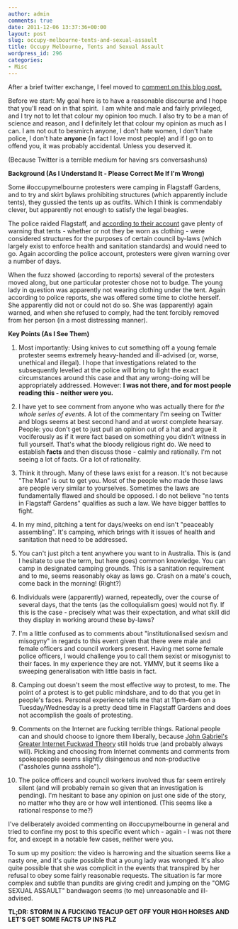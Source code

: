 ```yaml
---
author: admin
comments: true
date: 2011-12-06 13:37:36+00:00
layout: post
slug: occupy-melbourne-tents-and-sexual-assault
title: Occupy Melbourne, Tents and Sexual Assault
wordpress_id: 296
categories:
- Misc
---
```


After a brief twitter exchange, I feel moved to [comment on this blog post.](http://fat-and-sassy.tumblr.com/post/13821420963/institutionalised-sexual-assault-and-the-chipping-away)

Before we start: My goal here is to have a reasonable discourse and I hope that you'll read on in that spirit.  I am white and male and fairly privileged, and I try not to let that colour my opinion too much. I also try to be a man of science and reason, and I definitely let that colour my opinion as much as I can. I am not out to besmirch anyone, I don't hate women, I don't hate police, I don't hate **anyone** (in fact I love most people) and if I go on to offend you, it was probably accidental. Unless you deserved it.

(Because Twitter is a terrible medium for having srs conversashuns)

**Background (As I Understand It - Please Correct Me If I'm Wrong)**

Some #occupymelbourne protesters were camping in Flagstaff Gardens, and to try and skirt bylaws prohibiting structures (which apparently include tents), they gussied the tents up as outfits. Which I think is commendably clever, but apparently not enough to satisfy the legal beagles.

The police raided Flagstaff, and [according to their account](https://www.facebook.com/victoriapolice/posts/230575190347958) gave plenty of warning that tents - whether or not they be worn as clothing - were considered structures for the purposes of certain council by-laws (which largely exist to enforce health and sanitation standards) and would need to go. Again according the police account, protesters were given warning over a number of days.

When the fuzz showed (according to reports) several of the protesters moved along, but one particular protester chose not to budge. The young lady in question was apparently not wearing clothing under the tent. Again according to police reports, she was offered some time to clothe herself. She apparently did not or could not do so. She was (apparently) again warned, and when she refused to comply, had the tent forcibly removed from her person (in a most distressing manner).

**Key Points (As I See Them)**



	
  1. Most importantly: Using knives to cut something off a young female protester seems extremely heavy-handed and ill-advised (or, worse, unethical and illegal). I hope that investigations related to the subsequently levelled at the police will bring to light the exact circumstances around this case and that any wrong-doing will be appropriately addressed. However: **I was not there, and for most people reading this - neither were you.**

	
  2. I have yet to see comment from anyone who was actually there for _the whole series of events_. A lot of the commentary I'm seeing on Twitter and blogs seems at best second hand and at worst complete hearsay. People: you don't get to just pull an opinion out of a hat and argue it vociferously as if it were fact based on something you didn't witness in full yourself. That's what the bloody religious right do. We need to establish **facts** and then discuss those - calmly and rationally. I'm not seeing a lot of facts. Or a lot of rationality.

	
  3. Think it through. Many of these laws exist for a reason. It's not because "The Man" is out to get you. Most of the people who made those laws are people very similar to yourselves. Sometimes the laws are fundamentally flawed and should be opposed. I do not believe "no tents in Flagstaff Gardens" qualifies as such a law. We have bigger battles to fight.

	
  4. In my mind, pitching a tent for days/weeks on end isn't "peaceably assembling". It's camping, which brings with it issues of health and sanitation that need to be addressed.

	
  5. You can't just pitch a tent anywhere you want to in Australia. This is (and I hesitate to use the term, but here goes) common knowledge. You can camp in designated camping grounds. This is a sanitation requirement and to me, seems reasonably okay as laws go. Crash on a mate's couch, come back in the morning! (Right?)

	
  6. Individuals were (apparently) warned, repeatedly, over the course of several days, that the tents (as the colloquialism goes) would not fly. If this is the case - precisely what was their expectation, and what skill did they display in working around these by-laws?

	
  7. I'm a little confused as to comments about "institutionalised sexism and misogyny" in regards to this event given that there were male and female officers and council workers present. Having met some female police officers, I would challenge you to call them sexist or misogynist to their faces. In my experience they are not. YMMV, but it seems like a sweeping generalisation with little basis in fact.

	
  8. Camping out doesn't seem the most effective way to protest, to me. The point of a protest is to get public mindshare, and to do that you get in people's faces. Personal experience tells me that at 11pm-6am on a Tuesday/Wednesday is a pretty dead time in Flagstaff Gardens and does not accomplish the goals of protesting.

	
  9. Comments on the Internet are fucking terrible things. Rational people can and should choose to ignore them liberally, because [John Gabriel's Greater Internet Fuckwad Theory](http://www.penny-arcade.com/comic/2004/3/19/) still holds true (and probably always will). Picking and choosing from Internet comments and comments from spokespeople seems slightly disingenous and non-productive ("assholes gunna asshole").

	
  10. The police officers and council workers involved thus far seem entirely silent (and will probably remain so given that an investigation is pending). I'm hesitant to base any opinion on just one side of the story, no matter who they are or how well intentioned. (This seems like a rational response to me?)


I've deliberately avoided commenting on #occupymelbourne in general and tried to confine my post to this specific event which - again - I was not there for, and except in a notable few cases, neither were you.

To sum up my position: the video is harrowing and the situation seems like a nasty one, and it's quite possible that a young lady was wronged. It's also quite possible that she was complicit in the events that transpired by her refusal to obey some fairly reasonable requests. The situation is far more complex and subtle than pundits are giving credit and jumping on the "OMG SEXUAL ASSAULT" bandwagon seems (to me) unreasonable and ill-advised.

**TL;DR: STORM IN A FUCKING TEACUP GET OFF YOUR HIGH HORSES AND LET'S GET SOME FACTS UP INS PLZ**
